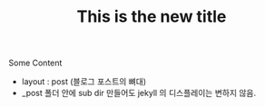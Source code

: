 ﻿---
layout: "sara"
title: "This is the new title"
---

Some Content

* layout : post (블로그 포스트의 뼈대)
* _post 폴더 안에 sub dir 만들어도 jekyll 의 디스플레이는 변하지 않음.
